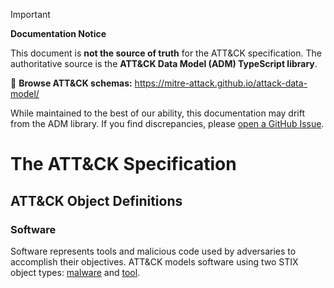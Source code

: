 > [!IMPORTANT]
> **Documentation Notice**
>
> This document is **not the source of truth** for the ATT&CK specification. The authoritative source is the **ATT&CK Data Model (ADM) TypeScript library**.
>
> 📖 **Browse ATT&CK schemas:** <https://mitre-attack.github.io/attack-data-model/>
>
> While maintained to the best of our ability, this documentation may drift from the ADM library. If you find discrepancies, please [open a GitHub Issue](https://github.com/mitre-attack/attack-data-model/issues).

# The ATT&CK Specification

## ATT&CK Object Definitions

### Software

Software represents tools and malicious code used by adversaries to accomplish their objectives. ATT&CK models software using two STIX object types: [malware](http://docs.oasis-open.org/cti/stix/v2.0/csprd01/part2-stix-objects/stix-v2.0-csprd01-part2-stix-objects.html#_Toc476230945) and [tool](http://docs.oasis-open.org/cti/stix/v2.0/csprd01/part2-stix-objects/stix-v2.0-csprd01-part2-stix-objects.html#_Toc476230961).
